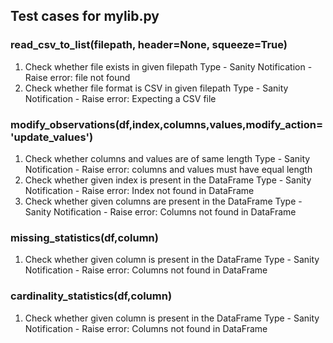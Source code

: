 ## Test cases for mylib.py
### read_csv_to_list(filepath, header=None, squeeze=True)
1. Check whether file exists in given filepath
   Type - Sanity
   Notification - Raise error: file not found
2. Check whether file format is CSV in given filepath
   Type - Sanity
   Notification - Raise error: Expecting a CSV file

### modify_observations(df,index,columns,values,modify_action='update_values')
1. Check whether columns and values are of same length
    Type - Sanity
    Notification - Raise error: columns and values must have equal length
2. Check whether given index is present in the DataFrame
    Type - Sanity
    Notification - Raise error: Index not found in DataFrame    
3. Check whether given columns are present in the DataFrame
    Type - Sanity
    Notification - Raise error: Columns not found in DataFrame  

### missing_statistics(df,column)
1. Check whether given column is present in the DataFrame
    Type - Sanity
    Notification - Raise error: Columns not found in DataFrame 

### cardinality_statistics(df,column)
1. Check whether given column is present in the DataFrame
    Type - Sanity
    Notification - Raise error: Columns not found in DataFrame 